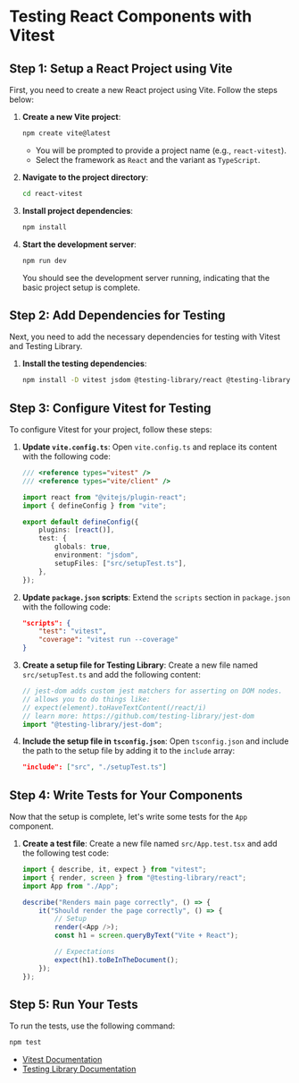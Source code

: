 # Testing React Components with Vitest

## Step 1: Setup a React Project using Vite

First, you need to create a new React project using Vite. Follow the steps below:

1. **Create a new Vite project**:

    ```bash
    npm create vite@latest
    ```

    - You will be prompted to provide a project name (e.g., `react-vitest`).
    - Select the framework as `React` and the variant as `TypeScript`.

2. **Navigate to the project directory**:

    ```bash
    cd react-vitest
    ```

3. **Install project dependencies**:

    ```bash
    npm install
    ```

4. **Start the development server**:

    ```bash
    npm run dev
    ```
  
    You should see the development server running, indicating that the basic project setup is complete.

## Step 2: Add Dependencies for Testing

Next, you need to add the necessary dependencies for testing with Vitest and Testing Library.

1. **Install the testing dependencies**:

    ```bash
    npm install -D vitest jsdom @testing-library/react @testing-library/jest-dom
    ```

## Step 3: Configure Vitest for Testing

To configure Vitest for your project, follow these steps:

1. **Update `vite.config.ts`**:
    Open `vite.config.ts` and replace its content with the following code:

    ```typescript
    /// <reference types="vitest" />
    /// <reference types="vite/client" />

    import react from "@vitejs/plugin-react";
    import { defineConfig } from "vite";

    export default defineConfig({
        plugins: [react()],
        test: {
            globals: true,
            environment: "jsdom",
            setupFiles: ["src/setupTest.ts"],
        },
    });
    ```

2. **Update `package.json` scripts**:
    Extend the `scripts` section in `package.json` with the following code:

    ```json
    "scripts": {
        "test": "vitest",
        "coverage": "vitest run --coverage"
    }
    ```

3. **Create a setup file for Testing Library**:
    Create a new file named `src/setupTest.ts` and add the following content:

    ```typescript
    // jest-dom adds custom jest matchers for asserting on DOM nodes.
    // allows you to do things like:
    // expect(element).toHaveTextContent(/react/i)
    // learn more: https://github.com/testing-library/jest-dom
    import "@testing-library/jest-dom";
    ```

4. **Include the setup file in `tsconfig.json`**:
    Open `tsconfig.json` and include the path to the setup file by adding it to the `include` array:

    ```json
    "include": ["src", "./setupTest.ts"]
    ```

## Step 4: Write Tests for Your Components

Now that the setup is complete, let's write some tests for the `App` component.

1. **Create a test file**:
    Create a new file named `src/App.test.tsx` and add the following test code:

    ```typescript
    import { describe, it, expect } from "vitest";
    import { render, screen } from "@testing-library/react";
    import App from "./App";

    describe("Renders main page correctly", () => {
        it("Should render the page correctly", () => {
            // Setup
            render(<App />);
            const h1 = screen.queryByText("Vite + React");

            // Expectations
            expect(h1).toBeInTheDocument();
        });
    });
    ```

## Step 5: Run Your Tests

To run the tests, use the following command:

```bash
npm test
```

- [Vitest Documentation](https://vitest.dev/)
- [Testing Library Documentation](https://testing-library.com/docs/react-testing-library/intro/)
